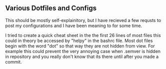 ## Various Dotfiles and Configs
This should be mostly self-explainitory, but I have recieved a few requsts to
post my configurations and I have been meaning to for some time.

I tried to create a quick cheat sheet in the the first 26 lines of most files
this could in theory be accessed by "helpy" in the bashrc file. Most dot files
begin with the word "dot" so that way they are not hidden from view. For 
example this could prevent the very annoying case when .semver is hidden in
repository and you really don't know that its there until after you made a 
commit.
